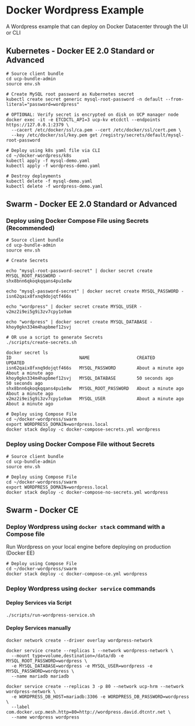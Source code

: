 Docker Wordpress Example
=====================

A Wordpress example that can deploy on Docker Datacenter through the UI or CLI

## Kubernetes - Docker EE 2.0 Standard or Advanced

```
# Source client bundle
cd ucp-bundle-admin
source env.sh

# Create MySQL root password as Kubernetes secret
kubectl create secret generic mysql-root-password -n default --from-literal="password=wordpress"

# OPTIONAL: Verify secret is encrypted on disk on UCP manager node
docker exec -it -e ETCDCTL_API=3 ucp-kv etcdctl --endpoints https://127.0.0.1:2379 \
  --cacert /etc/docker/ssl/ca.pem --cert /etc/docker/ssl/cert.pem \
  --key /etc/docker/ssl/key.pem get /registry/secrets/default/mysql-root-password

# Deploy using k8s yaml file via CLI
cd ~/docker-wordpress/k8s
kubectl apply -f mysql-demo.yaml
kubectl apply -f wordpress-demo.yaml

# Destroy deployments
kubectl delete -f mysql-demo.yaml
kubectl delete -f wordpress-demo.yaml
```

## Swarm - Docker EE 2.0 Standard or Advanced

### Deploy using Docker Compose File using Secrets (Recommended)
```
# Source client bundle
cd ucp-bundle-admin
source env.sh

# Create Secrets

echo "mysql-root-password-secret" | docker secret create MYSQL_ROOT_PASSWORD -
shx8bnn6qkoqkqqans4pu1e8w

echo "mysql-password-secret" | docker secret create MYSQL_PASSWORD -
isn62qaix8fxnq9dojqtf466s

echo "wordpress" | docker secret create MYSQL_USER -
v2mz2i9ei5g9i3zv7cpy1o9am

echo "wordpress" | docker secret create MYSQL_DATABASE -
khoy0gkn334m4hapbmef12svj

# OR use a script to generate Secrets
./scripts/create-secrets.sh

docker secret ls
ID                          NAME                  CREATED              UPDATED
isn62qaix8fxnq9dojqtf466s   MYSQL_PASSWORD        About a minute ago   About a minute ago
khoy0gkn334m4hapbmef12svj   MYSQL_DATABASE        50 seconds ago       50 seconds ago
shx8bnn6qkoqkqqans4pu1e8w   MYSQL_ROOT_PASSWORD   About a minute ago   About a minute ago
v2mz2i9ei5g9i3zv7cpy1o9am   MYSQL_USER            About a minute ago   About a minute ago

# Deploy using Compose File
cd ~/docker-wordpress/swarm
export WORDPRESS_DOMAIN=wordpress.local
docker stack deploy -c docker-compose-secrets.yml wordpress
```

### Deploy using Docker Compose File without Secrets
```
# Source client bundle
cd ucp-bundle-admin
source env.sh

# Deploy using Compose File
cd ~/docker-wordpress/swarm
export WORDPRESS_DOMAIN=wordpress.local
docker stack deploy -c docker-compose-no-secrets.yml wordpress
```

## Swarm - Docker CE

### Deploy Wordpress using `docker stack` command with a Compose file

Run Wordpress on your local engine before deploying on production (Docker EE)

```
# Deploy using Compose File
cd ~/docker-wordpress/swarm
docker stack deploy -c docker-compose-ce.yml wordpress
```

### Deploy Wordpress using `docker service` commands

#### Deploy Services via Script
```
./scripts/run-wordpress-service.sh
```


#### Deploy Services manually
```
docker network create --driver overlay wordpress-network

docker service create --replicas 1 --network wordpress-network \
  --mount type=volume,destination=/data/db -e MYSQL_ROOT_PASSWORD=wordpress \
  -e MYSQL_DATABASE=wordpress -e MYSQL_USER=wordpress -e MYSQL_PASSWORD=wordpress \
  --name mariadb mariadb

docker service create --replicas 3 -p 80 --network ucp-hrm --network wordpress-network \
  -e WORDPRESS_DB_HOST=mariadb:3306 -e WORDPRESS_DB_PASSWORD=wordpress \
  --label com.docker.ucp.mesh.http=80=http://wordpress.david.dtcntr.net \
  --name wordpress wordpress
```
